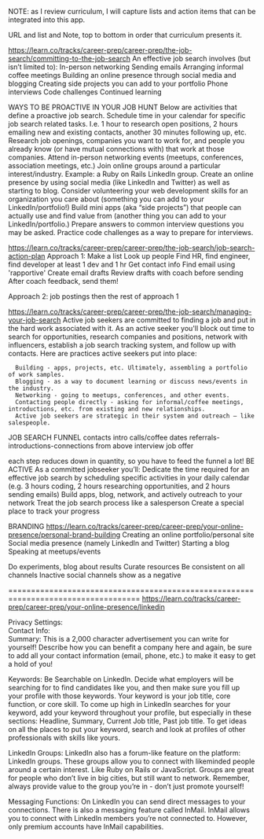 NOTE: as I review curriculum, I will capture lists and action items that can be integrated into this app.

URL and list and Note, top to bottom in order that curriculum presents it.

https://learn.co/tracks/career-prep/career-prep/the-job-search/committing-to-the-job-search
  An effective job search involves (but isn’t limited to):
    In-person networking
    Sending emails
    Arranging informal coffee meetings
    Building an online presence through social media and blogging
    Creating side projects you can add to your portfolio
    Phone interviews
    Code challenges
    Continued learning

  WAYS TO BE PROACTIVE IN YOUR JOB HUNT
    Below are activities that define a proactive job search.
      Schedule time in your calendar for specific job search related tasks. I.e. 1 hour to research open positions, 2 hours emailing new and existing contacts, another 30 minutes following up, etc.
      Research job openings, companies you want to work for, and people you already know (or have mutual connections with) that work at those companies.
      Attend in-person networking events (meetups, conferences, association meetings, etc.)
      Join online groups around a particular interest/industry. Example: a Ruby on Rails LinkedIn group.
      Create an online presence by using social media (like LinkedIn and Twitter) as well as starting to blog.
      Consider volunteering your web development skills for an organization you care about (something you can add to your LinkedIn/portfolio!)
      Build mini apps (aka “side projects”) that people can actually use and find value from (another thing you can add to your LinkedIn/portfolio.)
      Prepare answers to common interview questions you may be asked.
      Practice code challenges as a way to prepare for interviews.

https://learn.co/tracks/career-prep/career-prep/the-job-search/job-search-action-plan
  Approach 1:
    Make a list
    Look up people
    Find HR, find engineer, find developer
      at least 1 dev and 1 hr
    Get contact info
    Find email using 'rapportive'
    Create email drafts
    Review drafts with coach before sending
    After coach feedback, send them!

  Approach 2: 
    job postings
    then the rest of approach 1


https://learn.co/tracks/career-prep/career-prep/the-job-search/managing-your-job-search
  Active job seekers are committed to finding a job and put in the hard work associated with it. As an active seeker you'll block out time to search for opportunities, research companies and positions, network with influencers, establish a job search tracking system, and follow up with contacts.
    Here are practices active seekers put into place:

      Building - apps, projects, etc. Ultimately, assembling a portfolio of work samples.
      Blogging - as a way to document learning or discuss news/events in the industry.
      Networking - going to meetups, conferences, and other events.
      Contacting people directly - asking for informal/coffee meetings, introductions, etc. from existing and new relationships.
      Active job seekers are strategic in their system and outreach — like salespeople.

JOB SEARCH FUNNEL
  contacts
    intro calls/coffee dates
      referrals-introductions-connections from above
        interview
          job offer

each step reduces down in quantity, so you have to feed the funnel a lot!
BE ACTIVE
As a committed jobseeker you’ll:
Dedicate the time required for an effective job search by scheduling specific activities in your daily calendar (e.g. 3 hours coding, 2 hours researching opportunities, and 2 hours sending emails)
Build apps, blog, network, and actively outreach to your network
Treat the job search process like a salesperson
Create a special place to track your progress


BRANDING
https://learn.co/tracks/career-prep/career-prep/your-online-presence/personal-brand-building
  Creating an online portfolio/personal site
  Social media presence (namely LinkedIn and Twitter)
  Starting a blog
  Speaking at meetups/events

  Do experiments, blog about results
  Curate resources
  Be consistent on all channels
  Inactive social channels show as a negative

===================================================================================
https://learn.co/tracks/career-prep/career-prep/your-online-presence/linkedin
  

Privacy Settings:  
Contact Info:  
Summary: This is a 2,000 character advertisement you can write for yourself! Describe how you can benefit a company here and again, be sure to add all your contact information (email, phone, etc.) to make it easy to get a hold of you!

Keywords: 
Be Searchable on LinkedIn. Decide what employers will be searching for to find candidates like you, and then make sure you fill up your profile with those keywords. Your keyword is your job title, core function, or core skill. To come up high in LinkedIn searches for your keyword, add your keyword throughout your profile, but especially in these sections: Headline, Summary, Current Job title, Past job title. To get ideas on all the places to put your keyword, search and look at profiles of other professionals with skills like yours.

LinkedIn Groups: 
LinkedIn also has a forum-like feature on the platform: LinkedIn groups. These groups allow you to connect with likeminded people around a certain interest. Like Ruby on Rails or JavaScript. Groups are great for people who don’t live in big cities, but still want to network. Remember, always provide value to the group you’re in - don’t just promote yourself!

Messaging Functions: 
On LinkedIn you can send direct messages to your connections. There is also a messaging feature called InMail. InMail allows you to connect with LinkedIn members you’re not connected to. However, only premium accounts have InMail capabilities.




















